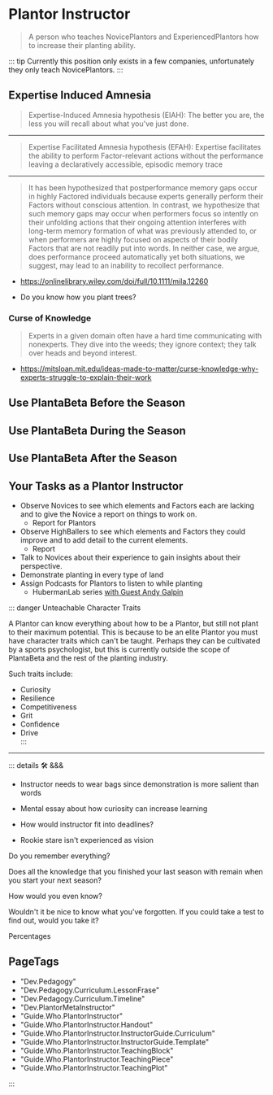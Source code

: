 
# Plantor Instructor

> A person who teaches NovicePlantors and ExperiencedPlantors how to increase their planting ability.

::: tip Currently this position only exists in a few companies, unfortunately they only teach NovicePlantors.
:::

## Expertise Induced Amnesia
>
> Expertise-Induced Amnesia hypothesis (EIAH): The better you are, the less you will recall about what you've just done.
---
> Expertise Facilitated Amnesia hypothesis (EFAH): Expertise facilitates the ability to perform Factor-relevant actions without the performance leaving a declaratively accessible, episodic memory trace
---
> It has been hypothesized that postperformance memory gaps occur in highly Factored individuals because experts generally perform their Factors without conscious attention. In contrast, we hypothesize that such memory gaps may occur when performers focus so intently on their unfolding actions that their ongoing attention interferes with long-term memory formation of what was previously attended to, or when performers are highly focused on aspects of their bodily Factors that are not readily put into words. In neither case, we argue, does performance proceed automatically yet both situations, we suggest, may lead to an inability to recollect performance.

- <https://onlinelibrary.wiley.com/doi/full/10.1111/mila.12260>

- Do you know how you plant trees?

### Curse of Knowledge

> Experts in a given domain often have a hard time communicating with nonexperts. They dive into the weeds; they ignore context; they talk over heads and beyond interest.

- <https://mitsloan.mit.edu/ideas-made-to-matter/curse-knowledge-why-experts-struggle-to-explain-their-work>

## Use PlantaBeta Before the Season

## Use PlantaBeta During the Season

## Use PlantaBeta After the Season

## Your Tasks as a Plantor Instructor

- Observe Novices to see which elements and Factors each are lacking and to give the Novice a report on things to work on.
    - Report for Plantors
- Observe HighBallers to see which elements and Factors they could improve and to add detail to the current elements.
    - Report
- Talk to Novices about their experience to gain insights about their perspective.
- Demonstrate planting in every type of land
- Assign Podcasts for Plantors to listen to while planting
    - HubermanLab series [with Guest Andy Galpin](https://www.youtube.com/playlist?list=PLPNW_gerXa4N_PVVoq0Za03YKASSGCazr)

::: danger Unteachable Character Traits

A Plantor can know everything about how to be a Plantor, but still not plant to their maximum potential. This is because to be an elite Plantor you must have character traits which can't be taught. Perhaps they can be cultivated by a sports psychologist, but this is currently outside the scope of PlantaBeta and the rest of the planting industry.  

Such traits include:

- Curiosity
- Resilience
- Competitiveness
- Grit
- Confidence
- Drive  
:::

---

<!-- =================================================== -->
<!-- =================================================== -->
<!-- =================================================== -->
<!-- =================================================== -->
<!-- =================================================== -->
::: details 🛠 &&&

- Instructor needs to wear bags since demonstration is more salient than words
- Mental essay about how curiosity can increase learning
- How would instructor fit into deadlines?

- Rookie stare isn't experienced as vision

Do you remember everything?

Does all the knowledge that you finished your last season with remain when you start your next season?

How would you even know?

Wouldn't it be nice to know what you've forgotten. If you could take a test to find out, would you take it?

Percentages
<h2>PageTags</h2>

- "Dev.Pedagogy"
- "Dev.Pedagogy.Curriculum.LessonFrase"
- "Dev.Pedagogy.Curriculum.Timeline"
- "Dev.PlantorMetaInstructor"
- "Guide.Who.PlantorInstructor"
- "Guide.Who.PlantorInstructor.Handout"
- "Guide.Who.PlantorInstructor.InstructorGuide.Curriculum"
- "Guide.Who.PlantorInstructor.InstructorGuide.Template"
- "Guide.Who.PlantorInstructor.TeachingBlock"
- "Guide.Who.PlantorInstructor.TeachingPiece"
- "Guide.Who.PlantorInstructor.TeachingPlot"

:::
